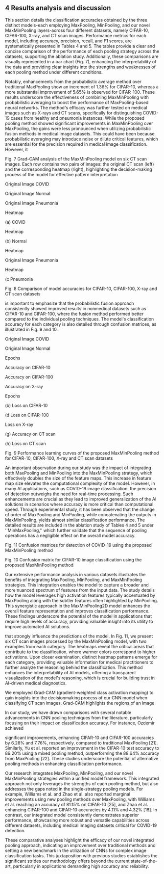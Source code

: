 ## 4 Results analysis and discussion

This section details the classification accuracies obtained by the three distinct models-each employing MaxPooling, MinPooling, and our novel MaxMinPooling layers-across four different datasets, namely CIFAR-10, CIFAR-100, X-ray, and CT scan images. Performance metrics for each model, including accuracy, precision, recall, and F1 scores, are systematically presented in Tables 4 and 5. The tables provide a clear and concise comparison of the performance of each pooling strategy across the datasets, supporting the ablation study. Additionally, these comparisons are visually represented in a bar chart (Fig. 7), enhancing the interpretability of the data and providing clear insights into the strengths and weaknesses of each pooling method under different conditions.

Notably, enhancements from the probabilistic average method over traditional MaxPooling show an increment of 1.36% for CIFAR-10, whereas a more substantial improvement of 5.65% is observed for CIFAR-100. These results underscore the effectiveness of combining MaxMinPooling with probabilistic averaging to boost the performance of MaxPooling-based neural networks. The method's efficacy was further tested on medical images such as X-rays and CT scans, specifically for distinguishing COVID-19 cases from healthy and pneumonia instances. While the proposed pooling method showed significant improvements in MaxMinPooling over MaxPooling, the gains were less pronounced when utilizing probabilistic fusion methods in medical image datasets. This could have been because probabilistic averaging may introduce noise or dilute critical features, which are essential for the precision required in medical image classification. However, it

Fig. 7 Grad-CAM analysis of the MaxMinPooling model on six CT scan images. Each row contains two pairs of images: the original CT scan (left) and the corresponding heatmap (right), highlighting the decision-making process of the model for effective pattern interpretation

Original Image COVID

<!-- image -->

Original Image Normal

Original Image Pneumonia

<!-- image -->

Heatmap

(a) COVID

<!-- image -->

<!-- image -->

Heatmap

(b) Normal

<!-- image -->

<!-- image -->

Heatmap

Original Image Pneumonia

Heatmap

<!-- image -->

(c Pneumonia

<!-- image -->

<!-- image -->

<!-- image -->

<!-- image -->

<!-- image -->

Fig. 8 Comparison of model accuracies for CIFAR-10, CIFAR-100, X-ray and CT scan datasets

<!-- image -->

is important to emphasize that the probabilistic fusion approach consistently showed improved results in nonmedical datasets such as CIFAR-10 and CIFAR-100, where the fusion method performed better compared to the individual pooling techniques. The model's classification accuracy for each category is also detailed through confusion matrices, as illustrated in Fig. 9 and 10.

Original Image COVID

Original Image Normal

<!-- image -->

Epochs

Accuracy on CIFAR-10

<!-- image -->

Accuracy on CIFAR-100

<!-- image -->

Accuracy on X-ray

<!-- image -->

<!-- image -->

Epochs

(b) Loss on CIFAR-10

<!-- image -->

(d Loss on CIFAR-100

Loss on X-ray

<!-- image -->

(g) Accuracy on CT scan

<!-- image -->

(h) Loss on CT scan

Fig. 9 Performance learning curves of the proposed MaxMinPooling method for CIFAR-10, CIFAR-100, X-ray and CT scan datasets

An important observation during our study was the impact of integrating both MaxPooling and MinPooling into the MaxMinPooling strategy, which effectively doubles the size of the feature maps. This increase in feature map size elevates the computational complexity of the model. However, in many AI applications, such as COVID-19 image classification, the precision of detection outweighs the need for real-time processing. Such enhancements are crucial as they lead to improved generalization of the AI solutions in scenarios where accuracy is more critical than computational speed. Through experimental study, it has been observed that the change of order of MaxPooling and MinPooling, while concatenating the outputs in MaxMinPooling, yields almost similar classification performance. The detailed results are included in the ablation study of Tables 4 and 5 under ''MinMaxPooling,'' which further validate that the sequence of pooling operations has a negligible effect on the overall model accuracy.

Fig. 11 Confusion matrices for detection of COVID-19 using the proposed MaxMinPooling method

<!-- image -->

<!-- image -->

Fig. 10 Confusion matrix for CIFAR-10 image classification using the proposed MaxMinPooling method

<!-- image -->

Our extensive performance analysis in various datasets illustrates the benefits of integrating MaxPooling, MinPooling, and MaxMinPooling strategies. This integration enables the model to capture a broader and more nuanced spectrum of features from the input data. The study details how the model leverages high activation features typically accentuated by MaxPooling along with the subtler features often highlighted by MinPooling. This synergistic approach in the MaxMinPooling2D model enhances the overall feature representation and improves classification performance. These findings underscore the potential of the model in applications that require high levels of accuracy, providing valuable insight into its utility to improve automated AI solutions.

that strongly influence the predictions of the model. In Fig. 11, we present six CT scan images processed by the MaxMinPooling model, with two examples from each category. The heatmaps reveal the critical areas that contribute to the classification, where warmer colors correspond to higher activations. Upon closer examination, distinct heatmap patterns emerge for each category, providing valuable information for medical practitioners to further analyze the reasoning behind the classification. This method enhances the interpretability of AI models, offering a transparent visualization of the model's reasoning, which is crucial for building trust in AI-driven medical diagnostics.

We employed Grad-CAM (gradient-weighted class activation mapping) to gain insights into the decisionmaking process of our CNN model when classifying CT scan images. Grad-CAM highlights the regions of an image

In our study, we have drawn comparisons with several notable advancements in CNN pooling techniques from the literature, particularly focusing on their impact on classification accuracy. For instance, Ozdemir achieved

significant improvements, enhancing CIFAR-10 and CIFAR-100 accuracies by 6.28% and 7.76%, respectively, compared to traditional MaxPooling [21]. Similarly, Yu et al. reported an improvement in the CIFAR-10 test accuracy to 89.20% using a mixed pooling method, outperforming the 88.64% accuracy from MaxPooling [22]. These studies underscore the potential of alternative pooling methods in enhancing classification performance.

Our research integrates MaxPooling, MinPooling, and our novel MaxMinPooling strategies within a unified model framework. This integrated approach not only leverages the strengths of each pooling method, but also addresses the gaps noted in the single-strategy pooling models. For example, Williams et al. and Zhao et al. also reported marginal improvements using new pooling methods over MaxPooling, with Williams et al. reaching an accuracy of 81.15% on CIFAR-10 [25], and Zhao et al. enhancing CIFAR-100 and CIFAR-10 accuracies by 4.11% and 4.32% [18]. In contrast, our integrated model consistently demonstrates superior performance, showcasing more robust and versatile capabilities across different datasets, including medical imaging datasets critical for COVID-19 detection.

These comparative analyses highlight the efficacy of our novel integrated pooling approach, indicating an improvement over traditional methods and setting a new benchmark in the utilization of CNNs for complex image classification tasks. This juxtaposition with previous studies establishes the significant strides our methodology offers beyond the current state-of-the-art, particularly in applications demanding high accuracy and reliability.
